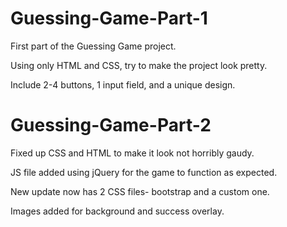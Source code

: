 # Guessing-Game-Part-1
First part of the Guessing Game project.

Using only HTML and CSS, try to make the project look pretty.

Include 2-4 buttons, 1 input field, and a unique design.

# Guessing-Game-Part-2
Fixed up CSS and HTML to make it look not horribly gaudy.

JS file added using jQuery for the game to function as expected.

New update now has 2 CSS files- bootstrap and a custom one.

Images added for background and success overlay.
